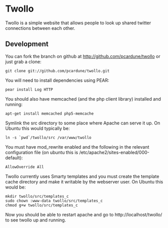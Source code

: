 Twollo
======

Twollo is a simple website that allows people to look up shared twitter
connections between each other.

Development
-----------

You can fork the branch on github at http://github.com/pcardune/twollo or just
grab a clone:

    git clone git://github.com/pcardune/twollo.git

You will need to install dependencies using PEAR:

    pear install Log HTTP

You should also have memcached (and the php client library) installed and running:

    apt-get install memcached php5-memcache

Symlink the src directory to some place where Apache can serve it up.  On
Ubuntu this would typically be:

    ln -s `pwd`/twollo/src /var/www/twollo

You must have mod_rewrite enabled and the following in the relevant
configuration file (on ubuntu this is /etc/apache2/sites-enabled/000-default):

    AllowOverride All

Twollo currently uses Smarty templates and you must create the template cache
directory and make it writable by the webserver user.  On Ubuntu this would be:

    mkdir twollo/src/templates_c
    sudo chown :www-data twollo/src/templates_c
    chmod g+w twollo/src/templates_c

Now you should be able to restart apache and go to http://localhost/twollo/ to
see twollo up and running.
